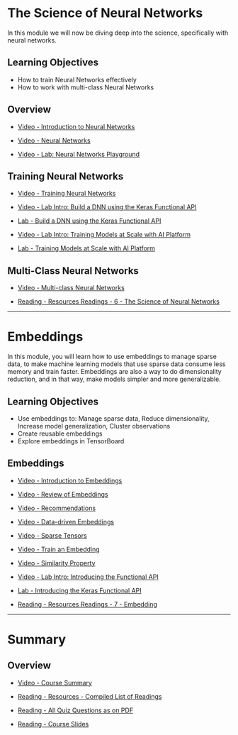 # The Science of Neural Networks

In this module we will now be diving deep into the science, specifically with neural networks.

## Learning Objectives

- How to train Neural Networks effectively
- How to work with multi-class Neural Networks

## Overview

- [Video - Introduction to Neural Networks](https://www.coursera.org/learn/art-science-ml/lecture/Mg92k/introduction-to-neural-networks)

- [Video - Neural Networks](https://www.coursera.org/learn/art-science-ml/lecture/krv8S/neural-networks)

- [Video - Lab: Neural Networks Playground](https://www.coursera.org/learn/art-science-ml/lecture/g8Vx4/lab-neural-networks-playground)

## Training Neural Networks

- [Video - Training Neural Networks](https://www.coursera.org/learn/art-science-ml/lecture/UDgxW/training-neural-networks)

- [Video - Lab Intro: Build a DNN using the Keras Functional API](https://www.coursera.org/learn/art-science-ml/lecture/Qs4ZK/lab-intro-build-a-dnn-using-the-keras-functional-api)

- [Lab - Build a DNN using the Keras Functional API](./Labs/3_tensorflow_dnn.ipynb)

- [Video - Lab Intro: Training Models at Scale with AI Platform](https://www.coursera.org/learn/art-science-ml/lecture/qpKmv/lab-intro-training-models-at-scale-with-ai-platform)

- [Lab - Training Models at Scale with AI Platform](./Labs/5_train.ipynb)

## Multi-Class Neural Networks

- [Video - Multi-class Neural Networks](https://www.coursera.org/learn/art-science-ml/lecture/fn2Xw/multi-class-neural-networks)

- [Reading - Resources Readings - 6 - The Science of Neural Networks](https://www.coursera.org/learn/art-science-ml/supplement/Z1LUK/resources-readings-6-the-science-of-neural-networks)

---

# Embeddings

In this module, you will learn how to use embeddings to manage sparse data, to make machine learning models that use sparse data consume less memory and train faster. Embeddings are also a way to do dimensionality reduction, and in that way, make models simpler and more generalizable.

## Learning Objectives

- Use embeddings to: Manage sparse data, Reduce dimensionality, Increase model generalization, Cluster observations
- Create reusable embeddings
- Explore embeddings in TensorBoard

## Embeddings

- [Video - Introduction to Embeddings](https://www.coursera.org/learn/art-science-ml/lecture/cC3E6/introduction-to-embeddings)

- [Video - Review of Embeddings](https://www.coursera.org/learn/art-science-ml/lecture/di22z/review-of-embeddings)

- [Video - Recommendations](https://www.coursera.org/learn/art-science-ml/lecture/IKDJ9/recommendations)

- [Video - Data-driven Embeddings](https://www.coursera.org/learn/art-science-ml/lecture/wNAsk/data-driven-embeddings)

- [Video - Sparse Tensors](https://www.coursera.org/learn/art-science-ml/lecture/OuNXB/sparse-tensors)

- [Video - Train an Embedding](https://www.coursera.org/learn/art-science-ml/lecture/WhsQQ/train-an-embedding)

- [Video - Similarity Property](https://www.coursera.org/learn/art-science-ml/lecture/qGS81/similarity-property)

- [Video - Lab Intro: Introducing the Functional API](https://www.coursera.org/learn/art-science-ml/lecture/0vguP/lab-intro-introducing-the-functional-api)

- [Lab - Introducing the Keras Functional API](./Labs/4_keras_functional_api.ipynb)

- [Reading - Resources Readings - 7 - Embedding](https://www.coursera.org/learn/art-science-ml/supplement/UUCNo/resources-readings-7-embedding)

---

# Summary

## Overview

- [Video - Course Summary](https://www.coursera.org/learn/art-science-ml/lecture/RKIv9/course-summary)

- [Reading - Resources - Compiled List of Readings](https://www.coursera.org/learn/art-science-ml/supplement/YMWcb/resources-compiled-list-of-readings)

- [Reading - All Quiz Questions as on PDF](https://www.coursera.org/learn/art-science-ml/supplement/KKi4w/all-quiz-questions-as-on-pdf)

- [Reading - Course Slides](https://www.coursera.org/learn/art-science-ml/supplement/MI1ot/course-slides)